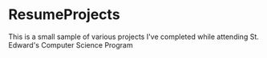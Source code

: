 # ResumeProjects
This is a small sample of various projects I've completed while attending St. Edward's Computer Science Program
